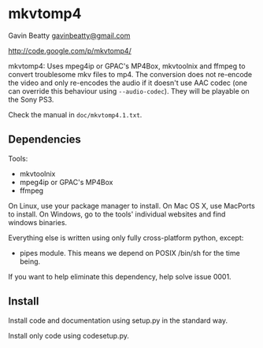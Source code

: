 mkvtomp4
========
Gavin Beatty <gavinbeatty@gmail.com>

<http://code.google.com/p/mkvtomp4/>

mkvtomp4: Uses mpeg4ip or GPAC's MP4Box, mkvtoolnix and ffmpeg to convert
troublesome mkv files to mp4.
The conversion does not re-encode the video and only re-encodes the audio if
it doesn't use AAC codec (one can override this behaviour using
`--audio-codec`).
They will be playable on the Sony PS3.

Check the manual in `doc/mkvtomp4.1.txt`.


Dependencies
------------

Tools:
* mkvtoolnix
* mpeg4ip or GPAC's MP4Box
* ffmpeg

On Linux, use your package manager to install.
On Mac OS X, use MacPorts to install.
On Windows, go to the tools' individual websites and find windows binaries.

Everything else is written using only fully cross-platform python, except:

* pipes module. This means we depend on POSIX /bin/sh for the time being.

If you want to help eliminate this dependency, help solve issue 0001.


Install
-------

Install code and documentation using setup.py in the standard way.

Install only code using codesetup.py.

